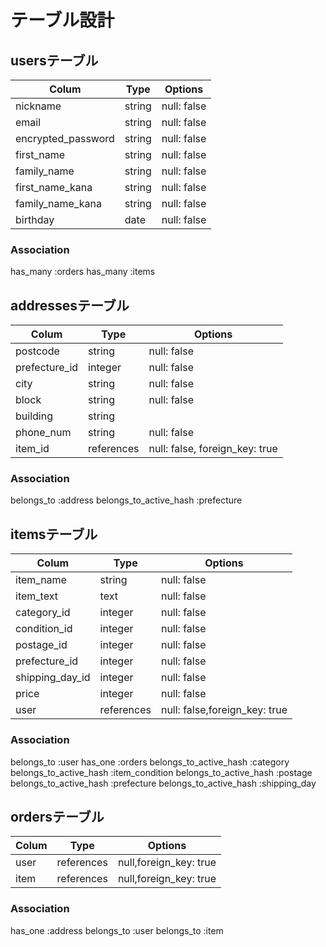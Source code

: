 # テーブル設計

## usersテーブル

| Colum              |  Type        | Options       |  
| ------------------ | ------------ | ------------- |  
| nickname           | string       | null: false   | 
| email              | string       | null: false   |
| encrypted_password | string       | null: false   |
| first_name         | string       | null: false   |
| family_name        | string       | null: false   |
| first_name_kana    | string       | null: false   |
| family_name_kana   | string       | null: false   |
| birthday           | date         | null: false   |

### Association
  has_many :orders
  has_many :items

## addressesテーブル
| Colum         | Type       | Options                       |
| ------------- | ---------- | ----------------------------- |
| postcode      | string     | null: false                   |
| prefecture_id | integer    | null: false                   |
| city          | string     | null: false                   |
| block         | string     | null: false                   |
| building      | string     |                               |
| phone_num     | string     | null: false                   |
| item_id       | references | null: false, foreign_key: true|

### Association
  belongs_to :address
  belongs_to_active_hash :prefecture

## itemsテーブル

| Colum           | Type          | Options                       |
| --------------- | ------------- | ----------------------------- |
| item_name       | string        | null: false                   |
| item_text       | text          | null: false                   |
| category_id     | integer       | null: false                   |
| condition_id    | integer       | null: false                   |
| postage_id      | integer       | null: false                   |
| prefecture_id   | integer       | null: false                   |
| shipping_day_id | integer       | null: false                   | 
| price           | integer       | null: false                   |
| user            | references    | null: false,foreign_key: true |

### Association
  belongs_to :user
  has_one :orders
  belongs_to_active_hash :category
  belongs_to_active_hash :item_condition
  belongs_to_active_hash :postage
  belongs_to_active_hash :prefecture
  belongs_to_active_hash :shipping_day

## ordersテーブル
| Colum |  Type      | Options                |
| ----- | ---------- | ---------------------- |
| user  | references | null,foreign_key: true |
| item  | references | null,foreign_key: true |

### Association
  has_one :address
  belongs_to :user
  belongs_to :item


